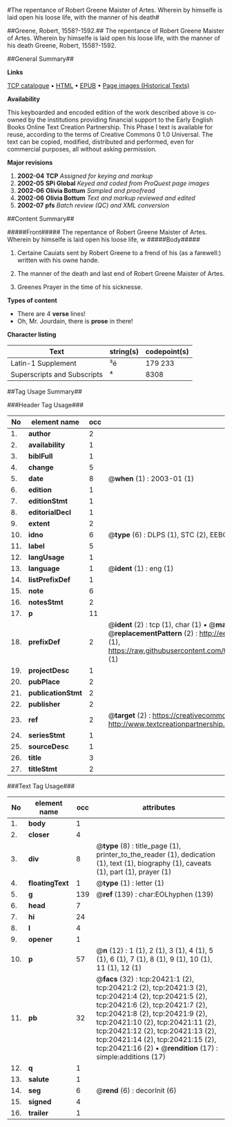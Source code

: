 #The repentance of Robert Greene Maister of Artes. Wherein by himselfe is laid open his loose life, with the manner of his death#

##Greene, Robert, 1558?-1592.##
The repentance of Robert Greene Maister of Artes. Wherein by himselfe is laid open his loose life, with the manner of his death
Greene, Robert, 1558?-1592.

##General Summary##

**Links**

[TCP catalogue](http://www.ota.ox.ac.uk/tcp/)  • 
[HTML](http://tei.it.ox.ac.uk/tcp/Texts-HTML/free/A02/A02166.html)  • 
[EPUB](http://tei.it.ox.ac.uk/tcp/Texts-EPUB/free/A02/A02166.epub) • 
[Page images (Historical Texts)](https://data.historicaltexts.jisc.ac.uk/view?pubId=eebo-99854955e&pageId=eebo-99854955e-20421-1)

**Availability**

This keyboarded and encoded edition of the
	       work described above is co-owned by the institutions
	       providing financial support to the Early English Books
	       Online Text Creation Partnership. This Phase I text is
	       available for reuse, according to the terms of Creative
	       Commons 0 1.0 Universal. The text can be copied,
	       modified, distributed and performed, even for
	       commercial purposes, all without asking permission.

**Major revisions**

1. __2002-04__ __TCP__ *Assigned for keying and markup*
1. __2002-05__ __SPi Global__ *Keyed and coded from ProQuest page images*
1. __2002-06__ __Olivia Bottum__ *Sampled and proofread*
1. __2002-06__ __Olivia Bottum__ *Text and markup reviewed and edited*
1. __2002-07__ __pfs__ *Batch review (QC) and XML conversion*

##Content Summary##

#####Front#####
The repentance of Robert Greene Maister of Artes. Wherein by himselfe is laid open his loose life, w
#####Body#####

1. Certaine Cauiats sent by Robert Greene to a frend of his (as a farewell:) written with his owne hande.

1. The manner of the death and last end of Robert Greene Maister of Artes.

1. Greenes Prayer in the time of his sicknesse.

**Types of content**

  * There are 4 **verse** lines!
  * Oh, Mr. Jourdain, there is **prose** in there!

**Character listing**


|Text|string(s)|codepoint(s)|
|---|---|---|
|Latin-1 Supplement|³é|179 233|
|Superscripts             and Subscripts|⁴|8308|

##Tag Usage Summary##

###Header Tag Usage###

|No|element name|occ|attributes|
|---|---|---|---|
|1.|__author__|2||
|2.|__availability__|1||
|3.|__biblFull__|1||
|4.|__change__|5||
|5.|__date__|8| @__when__ (1) : 2003-01 (1)|
|6.|__edition__|1||
|7.|__editionStmt__|1||
|8.|__editorialDecl__|1||
|9.|__extent__|2||
|10.|__idno__|6| @__type__ (6) : DLPS (1), STC (2), EEBO-CITATION (1), PROQUEST (1), VID (1)|
|11.|__label__|5||
|12.|__langUsage__|1||
|13.|__language__|1| @__ident__ (1) : eng (1)|
|14.|__listPrefixDef__|1||
|15.|__note__|6||
|16.|__notesStmt__|2||
|17.|__p__|11||
|18.|__prefixDef__|2| @__ident__ (2) : tcp (1), char (1)  •  @__matchPattern__ (2) : ([0-9\-]+):([0-9IVX]+) (1), (.+) (1)  •  @__replacementPattern__ (2) : http://eebo.chadwyck.com/downloadtiff?vid=$1&page=$2 (1), https://raw.githubusercontent.com/textcreationpartnership/Texts/master/tcpchars.xml#$1 (1)|
|19.|__projectDesc__|1||
|20.|__pubPlace__|2||
|21.|__publicationStmt__|2||
|22.|__publisher__|2||
|23.|__ref__|2| @__target__ (2) : https://creativecommons.org/publicdomain/zero/1.0/ (1), http://www.textcreationpartnership.org/docs/. (1)|
|24.|__seriesStmt__|1||
|25.|__sourceDesc__|1||
|26.|__title__|3||
|27.|__titleStmt__|2||


###Text Tag Usage###

|No|element name|occ|attributes|
|---|---|---|---|
|1.|__body__|1||
|2.|__closer__|4||
|3.|__div__|8| @__type__ (8) : title_page (1), printer_to_the_reader (1), dedication (1), text (1), biography (1), caveats (1), part (1), prayer (1)|
|4.|__floatingText__|1| @__type__ (1) : letter (1)|
|5.|__g__|139| @__ref__ (139) : char:EOLhyphen (139)|
|6.|__head__|7||
|7.|__hi__|24||
|8.|__l__|4||
|9.|__opener__|1||
|10.|__p__|57| @__n__ (12) : 1 (1), 2 (1), 3 (1), 4 (1), 5 (1), 6 (1), 7 (1), 8 (1), 9 (1), 10 (1), 11 (1), 12 (1)|
|11.|__pb__|32| @__facs__ (32) : tcp:20421:1 (2), tcp:20421:2 (2), tcp:20421:3 (2), tcp:20421:4 (2), tcp:20421:5 (2), tcp:20421:6 (2), tcp:20421:7 (2), tcp:20421:8 (2), tcp:20421:9 (2), tcp:20421:10 (2), tcp:20421:11 (2), tcp:20421:12 (2), tcp:20421:13 (2), tcp:20421:14 (2), tcp:20421:15 (2), tcp:20421:16 (2)  •  @__rendition__ (17) : simple:additions (17)|
|12.|__q__|1||
|13.|__salute__|1||
|14.|__seg__|6| @__rend__ (6) : decorInit (6)|
|15.|__signed__|4||
|16.|__trailer__|1||

